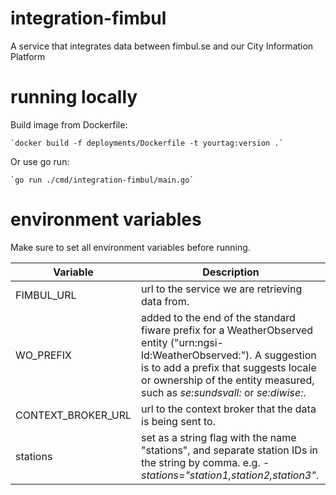 # integration-fimbul
A service that integrates data between fimbul.se and our City Information Platform


# running locally
Build image from Dockerfile:

    `docker build -f deployments/Dockerfile -t yourtag:version .`

Or use go run:

    `go run ./cmd/integration-fimbul/main.go`

# environment variables
Make sure to set all environment variables before running.

| Variable | Description |
| ---------|-------------|
|FIMBUL_URL | url to the service we are retrieving data from.|
|WO_PREFIX | added to the end of the standard fiware prefix for a WeatherObserved entity ("urn:ngsi-ld:WeatherObserved:"). A suggestion is to add a prefix that suggests locale or ownership of the entity measured, such as *se:sundsvall:* or *se:diwise:*. |
|CONTEXT_BROKER_URL | url to the context broker that the data is being sent to.|
|stations | set as a string flag with the name "stations", and separate station IDs in the string by comma. e.g. *-stations="station1,station2,station3"*.|